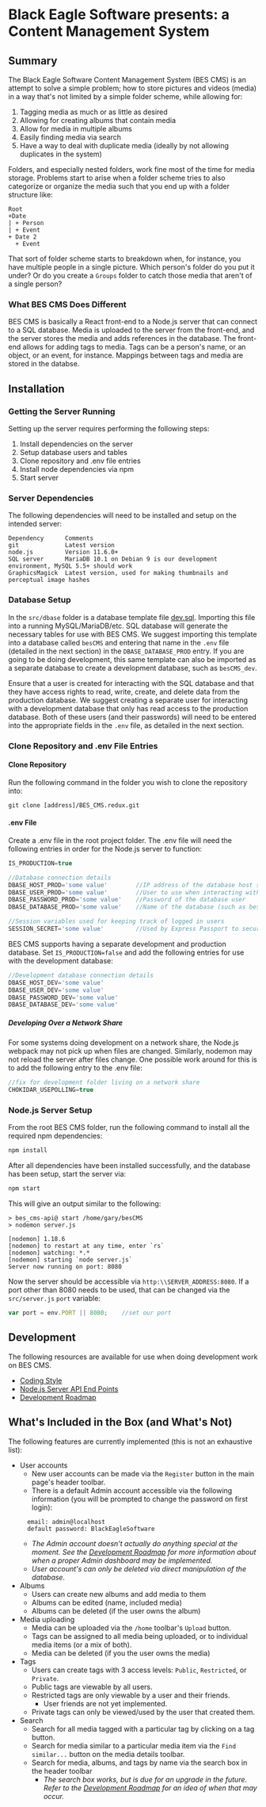 # Black Eagle Software presents: a Content Management System

## Summary
The Black Eagle Software Content Management System (BES CMS) is an attempt to solve a simple problem; how to store pictures and videos (media) in a way that's not limited by a simple folder scheme, while allowing for:

1. Tagging media as much or as little as desired
2. Allowing for creating albums that contain media
3. Allow for media in multiple albums
4. Easily finding media via search
5. Have a way to deal with duplicate media (ideally by not allowing duplicates in the system)

Folders, and especially nested folders, work fine most of the time for media storage.  Problems start to arise when a folder scheme tries to also categorize or organize the media such that you end up with a folder structure like:
```
Root
+Date
| + Person
| + Event
+ Date 2
  + Event
```
That sort of folder scheme starts to breakdown when, for instance, you have multiple people in a single picture.  Which person's folder do you put it under? Or do you create a `Groups` folder to catch those media that aren't of a single person?

### What BES CMS Does Different
BES CMS is basically a React front-end to a Node.js server that can connect to a SQL database.  Media is uploaded to the server from the front-end, and the server stores the media and adds references in the database.  The front-end allows for adding tags to media.  Tags can be a person's name, or an object, or an event, for instance.  Mappings between tags and media are stored in the databse.

## Installation
### Getting the Server Running
Setting up the server requires performing the following steps:
1. Install dependencies on the server
2. Setup database users and tables
3. Clone repository and .env file entries
4. Install node dependencies via npm
5. Start server

### Server Dependencies
The following dependencies will need to be installed and setup on the intended server:
```
Dependency      Comments
git             Latest version
node.js         Version 11.6.0+
SQL server      MariaDB 10.1 on Debian 9 is our development environment, MySQL 5.5+ should work
GraphicsMagick  Latest version, used for making thumbnails and perceptual image hashes
```

### Database Setup
In the `src/dbase` folder is a database template file [dev.sql](src/dbase/dev.sql "dev.sql").  Importing this file into a running MySQL/MariaDB/etc. SQL database will generate the necessary tables for use with BES CMS.  We suggest importing this template into a database called `besCMS` and entering that name in the `.env` file (detailed in the next section) in the `DBASE_DATABASE_PROD` entry.  If you are going to be doing development, this same template can also be imported as a separate database to create a development database, such as `besCMS_dev`.  

Ensure that a user is created for interacting with the SQL database and that they have access rights to read, write, create, and delete data from the production database.  We suggest creating a separate user for interacting with a development database that only has read access to the production database.  Both of these users (and their passwords) will need to be entered into the appropriate fields in the `.env` file, as detailed in the next section.

### Clone Repository and .env File Entries
#### Clone Repository
Run the following command in the folder you wish to clone the repository into:
```
git clone [address]/BES_CMS.redux.git
```

#### .env File
Create a .env file in the root project folder.  The .env file will need the following entries in order for the Node.js server to function:
```javascript
IS_PRODUCTION=true

//Database connection details
DBASE_HOST_PROD='some value'        //IP address of the database host system
DBASE_USER_PROD='some value'        //User to use when interacting with the database
DBASE_PASSWORD_PROD='some value'    //Password of the database user
DBASE_DATABASE_PROD='some value'    //Name of the database (such as besCMS)

//Session variables used for keeping track of logged in users
SESSION_SECRET='some value'         //Used by Express Passport to secure session data 
```

BES CMS supports having a separate development and production database.  Set `IS_PRODUCTION=false` and add the following entries for use with the development database:
```javascript
//Development database connection details
DBASE_HOST_DEV='some value'
DBASE_USER_DEV='some value'
DBASE_PASSWORD_DEV='some value'
DBASE_DATABASE_DEV='some value'
```
##### Developing Over a Network Share
For some systems doing development on a network share, the Node.js webpack may not pick up when files are changed.  Similarly, nodemon may not reload the server after files change.  One possible work around for this is to add the following entry to the .env file:
```javascript
//fix for development folder living on a network share
CHOKIDAR_USEPOLLING=true
```

### Node.js  Server Setup
From the root BES CMS folder, run the following command to install all the required npm dependencies:
```javascript
npm install
```
After all dependencies have been installed successfully, and the database has been setup, start the server via:
```javascript
npm start
```
This will give an output similar to the following:
```
> bes_cms-api@ start /home/gary/besCMS
> nodemon server.js

[nodemon] 1.18.6
[nodemon] to restart at any time, enter `rs`
[nodemon] watching: *.*
[nodemon] starting `node server.js`
Server now running on port: 8080
```
Now the server should be accessible via `http:\\SERVER_ADDRESS:8080`.  If a port other than 8080 needs to be used, that can be changed via the `src/server.js` `port` variable:
```javascript
var port = env.PORT || 8080;    //set our port
```

## Development
The following resources are available for use when doing development work on BES CMS.
* [Coding Style](CODING-STYLE.md "CODING-STYLE.md")
* [Node.js Server API End Points](API.md "API.md")
* [Development Roadmap](DEV-ROADMAP.md "DEV-ROADMAP.md")

## What's Included in the Box (and What's Not)
The following features are currently implemented (this is not an exhaustive list):
* User accounts
  * New user accounts can be made via the `Register` button in the main page's header toolbar.
  * There is a default Admin account accessible via the following information (you will be prompted to change the password on first login):
  ```
    email: admin@localhost
    default password: BlackEagleSoftware
  ```    
  * *The Admin account doesn't actually do anything special at the moment.  See the [Development Roadmap](DEV-ROADMAP.md "DEV-ROADMAP.md") for more information about when a proper Admin dashboard may be implemented.*
  * *User account's can only be deleted via direct manipulation of the database.*
* Albums
  * Users can create new albums and add media to them
  * Albums can be edited (name, included media)
  * Albums can be deleted (if the user owns the album)
* Media uploading
  * Media can be uploaded via the `/home` toolbar's `Upload` button.
  * Tags can be assigned to all media being uploaded, or to individual media items (or a mix of both).
  * Media can be deleted (if you the user owns the media)
* Tags
  * Users can create tags with 3 access levels: `Public`, `Restricted`, or `Private`.
  * Public tags are viewable by all users.
  * Restricted tags are only viewable by a user and their friends.
    * User friends are not yet implemented.
  * Private tags can only be viewed/used by the user that created them.
* Search
  * Search for all media tagged with a particular tag by clicking on a tag button.
  * Search for media similar to a particular media item via the `Find similar...` button on the media details toolbar.
  * Search for media, albums, and tags by name via the search box in the header toolbar
    * *The search box works, but is due for an upgrade in the future.  Refer to the [Development Roadmap](DEV-ROADMAP.md "DEV-ROADMAP.md") for an idea of when that may occur.*


